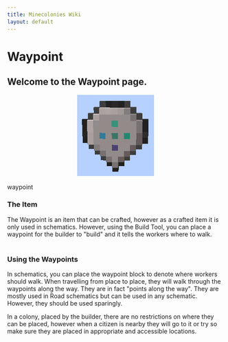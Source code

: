 ```yaml
---
title: Minecolonies Wiki
layout: default
---
```

# Waypoint

## Welcome to the Waypoint page.

<div class="infobox box text-center">
    <p style="text-align:center;"><img src="../../assets/images/items/waypoint.png" alt="Waypoint"></p>
    <recipe>waypoint</recipe>
</div>


### The Item

The Waypoint is an item that can be crafted, however as a crafted item it is only used in schematics. However, using the Build Tool, you can place a waypoint for the builder to "build" and it tells the workers where to walk.  
<br>

### Using the Waypoints

In schematics, you can place the waypoint block to denote where workers should walk. When travelling from place to place, they will walk through the waypoints along the way. They are in fact "points along the way". They are mostly used in Road schematics but can be used in any schematic. However, they should be used sparingly.

In a colony, placed by the builder, there are no restrictions on where they can be placed, however when a citizen is nearby they will go to it or try so make sure they are placed in appropriate and accessible locations. 
